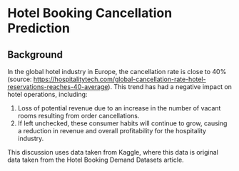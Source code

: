 # Hotel Booking Cancellation Prediction

## Background
  In the global hotel industry in Europe, the cancellation rate is close to 40% (source: https://hospitalitytech.com/global-cancellation-rate-hotel-reservations-reaches-40-average). This trend has had a negative impact on hotel operations, including:
  1. Loss of potential revenue due to an increase in the number of vacant rooms resulting from order cancellations.
  2. If left unchecked, these consumer habits will continue to grow, causing a reduction in revenue and overall profitability for the hospitality industry.
 
 
 This discussion uses data taken from Kaggle, where this data is original data taken from the Hotel Booking Demand Datasets article.
